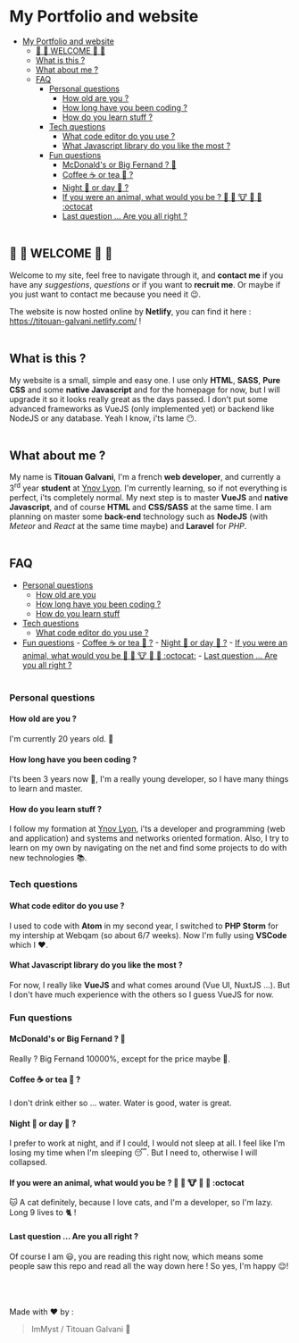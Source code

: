 # My Portfolio and website

- [My Portfolio and website](#my-portfolio-and-website)
    - [:tada: :clap: WELCOME :clap: :tada:](#tada-clap-welcome-clap-tada)
    - [What is this ?](#what-is-this)
    - [What about me ?](#what-about-me)
    - [FAQ](#faq)
        - [Personal questions](#personal-questions)
            - [How old are you ?](#how-old-are-you)
            - [How long have you been coding ?](#how-long-have-you-been-coding)
            - [How do you learn stuff ?](#how-do-you-learn-stuff)
        - [Tech questions](#tech-questions)
            - [What code editor do you use ?](#what-code-editor-do-you-use)
            - [What Javascript library do you like the most ?](#what-javascript-library-do-you-like-the-most)
        - [Fun questions](#fun-questions)
            - [McDonald's or Big Fernand ? :hamburger:](#mcdonalds-or-big-fernand--hamburger)
            - [Coffee :coffee: or tea :tea: ?](#coffee-coffee-or-tea-tea)
            - [Night :bridge_at_night: or day :city_sunrise: ?](#night-bridgeatnight-or-day-citysunrise)
            - [If you were an animal, what would you be ? :dog: :pig: :cow: :bug: :penguin: :octocat](#if-you-were-an-animal-what-would-you-be--dog-pig-cow-bug-penguin-octocat)
            - [Last question ... Are you all right ?](#last-question--are-you-all-right)
  <br><br>

## :tada: :clap: WELCOME :clap: :tada:

Welcome to my site, feel free to navigate through it, and **contact me** if you have any _suggestions_, _questions_ or if you want to **recruit me**. Or maybe if you just want to contact me because you need it :wink:.

The website is now hosted online by **Netlify**, you can find it here : https://titouan-galvani.netlify.com/ !
<br><br>

## What is this ?

My website is a small, simple and easy one. I use only **HTML**, **SASS**, **Pure CSS** and some **native Javascript** and for the homepage for now, but I will upgrade it so it looks really great as the days passed. I don't put some advanced frameworks as VueJS (only implemented yet) or backend like NodeJS or any database. Yeah I know, i'ts lame :no_mouth:.
<br><br>

## What about me ?

My name is **Titouan Galvani**, I'm a french **web developer**, and currently a 3<sup>rd</sup> year **student** at [Ynov Lyon](https://www.ynov.com/). I'm currently learning, so if not everything is perfect, i'ts completely normal. My next step is to master **VueJS** and **native Javascript**, and of course **HTML** and **CSS/SASS** at the same time. I am planning on master some **back-end** technology such as **NodeJS** (with _Meteor_ and _React_ at the same time maybe) and **Laravel** for _PHP_.
<br><br>

## FAQ

- [Personal questions](#personal-questions)
  - [How old are you](#how-old-are-you-?)
  - [How long have you been coding ?](#how-long-have-you-been-coding-?)
  - [How do you learn stuff](#how-do-you-learn-stuff-?)
- [Tech questions](#tech-questions)
  - [What code editor do you use ?](#what-code-editor-do-you-use-?)
- [Fun questions](#fun-questions) - [Coffee :coffee: or tea :tea: ?](#coffee-coffee-or-tea-tea) - [Night :bridge_at_night: or day :city_sunrise: ?](#night-bridgeatnight-or-day-citysunrise) - [If you were an animal, what would you be :dog: :pig: :cow: :bug: :penguin: :octocat:](#if-you-were-an-animal-what-would-you-be-dog-pig-cow-bug-penguin-octocat) - [Last question ... Are you all right ?](#last-question--are-you-all-right)
  <br><br>

### Personal questions

#### How old are you ?

I'm currently 20 years old. :man:

#### How long have you been coding ?

I'ts been 3 years now :grimacing:, I'm a really young developer, so I have many things to learn and master.

#### How do you learn stuff ?

I follow my formation at [Ynov Lyon](https://www.ynov.com/), i'ts a developer and programming (web and application) and systems and networks oriented formation. Also, I try to learn on my own by navigating on the net and find some projects to do with new technologies :books:.

### Tech questions

#### What code editor do you use ?

I used to code with **Atom** in my second year, I switched to **PHP Storm** for my intership at Webqam (so about 6/7 weeks). Now I'm fully using **VSCode** which I :heart:.

#### What Javascript library do you like the most ?

For now, I really like **VueJS** and what comes around (Vue UI, NuxtJS ...). But I don't have much experience with the others so I guess VueJS for now.

### Fun questions

#### McDonald's or Big Fernand ? :hamburger:

Really ? Big Fernand 10000%, except for the price maybe :thinking:.

#### Coffee :coffee: or tea :tea: ?

I don't drink either so ... water. Water is good, water is great.

#### Night :bridge_at_night: or day :city_sunrise: ?

I prefer to work at night, and if I could, I would not sleep at all. I feel like I'm losing my time when I'm sleeping :sleeping:. But I need to, otherwise I will collapsed.

#### If you were an animal, what would you be ? :dog: :pig: :cow: :bug: :penguin: :octocat

:cat: A cat definitely, because I love cats, and I'm a developer, so I'm lazy. Long 9 lives to :cat2: !

#### Last question ... Are you all right ?

Of course I am :smiley:, you are reading this right now, which means some people saw this repo and read all the way down here ! So yes, I'm happy :relieved:!

<br><br><br>
Made with :heart: by :

> ImMyst / Titouan Galvani :metal:
